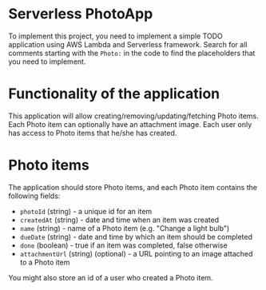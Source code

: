 # Serverless PhotoApp

To implement this project, you need to implement a simple TODO application using AWS Lambda and Serverless framework. Search for all comments starting with the `Photo:` in the code to find the placeholders that you need to implement.

# Functionality of the application

This application will allow creating/removing/updating/fetching Photo items. Each Photo item can optionally have an attachment image. Each user only has access to Photo items that he/she has created.

# Photo items

The application should store Photo items, and each Photo item contains the following fields:

* `photoId` (string) - a unique id for an item
* `createdAt` (string) - date and time when an item was created
* `name` (string) - name of a Photo item (e.g. "Change a light bulb")
* `dueDate` (string) - date and time by which an item should be completed
* `done` (boolean) - true if an item was completed, false otherwise
* `attachmentUrl` (string) (optional) - a URL pointing to an image attached to a Photo item

You might also store an id of a user who created a Photo item.

